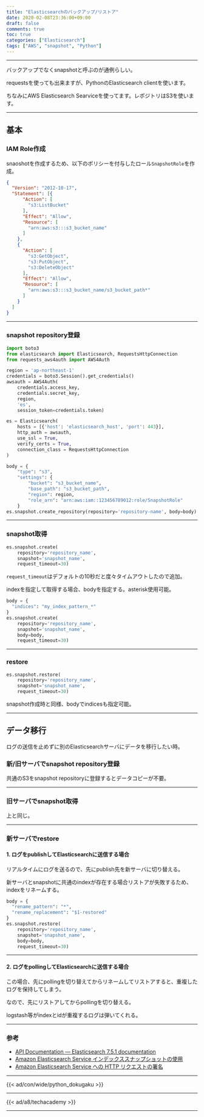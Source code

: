 ```yaml
---
title: "Elasticsearchのバックアップ/リストア"
date: 2020-02-08T23:36:00+09:00
draft: false
comments: true
toc: true
categories: ["Elasticsearch"]
tags: ["AWS", "snapshot", "Python"]
---
```


<!--more-->

---

バックアップでなくsnapshotと呼ぶのが通例らしい。

requestsを使っても出来ますが、PythonのElasticsearch clientを使います。

ちなみにAWS Elasticsearch Searviceを使ってます。レポジトリはS3を使います。

---

## 基本

### IAM Role作成

snaoshotを作成するため、以下のポリシーを付与したロール`SnapshotRole`を作成。

```json
{
  "Version": "2012-10-17",
  "Statement": [{
      "Action": [
        "s3:ListBucket"
      ],
      "Effect": "Allow",
      "Resource": [
        "arn:aws:s3:::s3_bucket_name"
      ]
    },
    {
      "Action": [
        "s3:GetObject",
        "s3:PutObject",
        "s3:DeleteObject"
      ],
      "Effect": "Allow",
      "Resource": [
        "arn:aws:s3:::s3_bucket_name/s3_bucket_path*"
      ]
    }
  ]
}
```

---

### snapshot repository登録

```py
import boto3
from elasticsearch import Elasticsearch, RequestsHttpConnection
from requests_aws4auth import AWS4Auth

region = 'ap-northeast-1'
credentials = boto3.Session().get_credentials()
awsauth = AWS4Auth(
    credentials.access_key,
    credentials.secret_key,
    region,
    'es',
    session_token=credentials.token)

es = Elasticsearch(
    hosts = [{'host': 'elasticsearch_host', 'port': 443}],
    http_auth = awsauth,
    use_ssl = True,
    verify_certs = True,
    connection_class = RequestsHttpConnection
)

body = {
    "type": "s3",
    "settings": {
        "bucket": "s3_bucket_name",
        "base_path": "s3_bucket_path",
        "region": region,
        "role_arn": "arn:aws:iam::123456789012:role/SnapshotRole"
    }
es.snapshot.create_repository(repository='repository-name', body=body)
```

---

### snapshot取得

```py
es.snapshot.create(
    repository='repository_name',
    snapshot='snapshot_name',
    request_timeout=30)
```

`request_timeout`はデフォルトの10秒だと度々タイムアウトしたので追加。

indexを指定して取得する場合、bodyを指定する。asterisk使用可能。

```py
body = {
  "indices": "my_index_pattern_*"
}
es.snapshot.create(
    repository='repository_name',
    snapshot='snapshot_name',
    body=body,
    request_timeout=30)
```

---

### restore

```py
es.snapshot.restore(
    repository='repository_name',
    snapshot='snapshot_name',
    request_timeout=30)
```

snapshot作成時と同様、bodyでindicesも指定可能。

---

## データ移行

ログの送信を止めずに別のElasticsearchサーバにデータを移行したい時。

### 新/旧サーバでsnapshot repository登録

共通のS3をsnapshot repositoryに登録するとデータコピーが不要。

---

### 旧サーバでsnapshot取得

上と同じ。

---

### 新サーバでrestore

#### 1. ログをpublishしてElasticsearchに送信する場合

リアルタイムにログを送るので、先にpublish先を新サーバに切り替える。

新サーバとsnapshotに共通のindexが存在する場合リストアが失敗するため、indexをリネームする。

```py
body = {
  "rename_pattern": "*",
  "rename_replacement": "$1-restored"
}
es.snapshot.restore(
    repository='repository_name',
    snapshot='snapshot_name',
    body=body,
    request_timeout=30)
```

---

#### 2. ログをpollingしてElasticsearchに送信する場合

この場合、先にpollingを切り替えてからリネームしてリストアすると、重複したログを保持してしまう。

なので、先にリストアしてからpollingを切り替える。

logstash等がindexとidが重複するログは弾いてくれる。

---

### 参考

- [API Documentation — Elasticsearch 7.5.1 documentation](https://elasticsearch-py.readthedocs.io/en/master/api.html)
- [Amazon Elasticsearch Service インデックススナップショットの使用](https://docs.aws.amazon.com/ja_jp/elasticsearch-service/latest/developerguide/es-managedomains-snapshots.html)
- [Amazon Elasticsearch Service への HTTP リクエストの署名](https://docs.aws.amazon.com/ja_jp/elasticsearch-service/latest/developerguide/es-request-signing.html#es-request-signing-python)

---

{{< ad/con/wide/python_dokugaku >}}

---

{{< ad/a8/techacademy >}}

---
